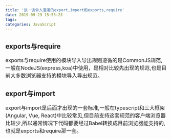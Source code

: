 ```yaml
---
title: '谈一谈令人混淆的export,import和exports,require'
date: 2019-09-29 15:55:23
tags:
categories: JavaScript
---
```

## exports与require
<font size=3>
exports与require使用的模块导入导出规则遵循的是CommonJS规范, 一般在NodeJS(express,koa)中使用，是相对比较先出现的规范,也是目前大多数浏览器支持的模块导入导出规范。
</font>

## export与import
<font size=3>
export与import是后面才出现的一套标准,一般在typescript和三大框架(Angular, Vue, React)中比较常见,但目前支持这套规范的客户端浏览器比较少,所以通常情况下代码都要经过Babel转换成目前浏览器能支持的,也就是exports和require那一套。
</font>


